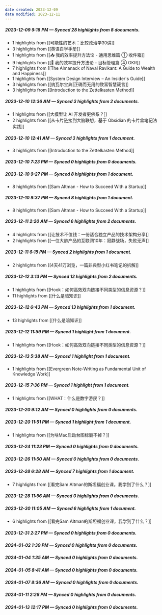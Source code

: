 ```yaml
---
date created: 2023-12-09
date modified: 2023-12-11
---
```

##### 2023-12-09 9:18 PM — Synced 28 highlights from 8 documents.
- 1 highlights from [[可能性的艺术：比较政治学30讲]]
- 3 highlights from [[英语自学手册]]
- 1 highlights from [[📥 我的效率提升方法论 - 通用思维篇 ① 收件箱]]
- 9 highlights from [[🎯 我的效率提升方法论 - 目标管理篇 ④ OKR]]
- 7 highlights from [[The Almanack of Naval Ravikant: A Guide to Wealth and Happiness]]
- 1 highlights from [[System Design Interview – An Insider's Guide]]
- 3 highlights from [[纳瓦尔宝典|正确而无用的致富智慧箴言]]
- 3 highlights from [[Introduction to the Zettelkasten Method]]

##### 2023-12-10 12:36 AM — Synced 3 highlights from 2 documents.
- 1 highlights from [[大模型让 AI 开发者更佛系？]]
- 2 highlights from [[从卡片链接到大脑联想，基于 Obsidian 的卡片盒笔记法实践]]

##### 2023-12-10 12:41 AM — Synced 3 highlights from 1 document.
- 3 highlights from [[Introduction to the Zettelkasten Method]]

##### 2023-12-10 7:23 PM — Synced 0 highlights from 0 documents.

##### 2023-12-10 9:27 PM — Synced 8 highlights from 1 document.
- 8 highlights from [[Sam Altman - How to Succeed With a Startup]]

##### 2023-12-10 9:37 PM — Synced 8 highlights from 1 document.
- 8 highlights from [[Sam Altman - How to Succeed With a Startup]]

##### 2023-12-11 2:20 AM — Synced 6 highlights from 2 documents.
- 4 highlights from [[让技术不值钱：一份适合独立产品的技术架构分享]]
- 2 highlights from [[一位大龄产品的互联网10年：寂静战场，失败无声]]

##### 2023-12-11 6:15 PM — Synced 2 highlights from 1 document.
- 2 highlights from [[4天41万浏览，一篇非典型小红书笔记的拆解]]

##### 2023-12-12 3:13 PM — Synced 12 highlights from 2 documents.
- 1 highlights from [[Hook：如何高效双向链接不同类型的信息资源？]]
- 11 highlights from [[什么是暗知识]]

##### 2023-12-12 6:43 PM — Synced 13 highlights from 1 document.
- 13 highlights from [[什么是暗知识]]

##### 2023-12-12 11:59 PM — Synced 1 highlight from 1 document.
- 1 highlights from [[Hook：如何高效双向链接不同类型的信息资源？]]

##### 2023-12-13 5:38 AM — Synced 1 highlight from 1 document.
- 1 highlights from [[Evergreen Note-Writing as Fundamental Unit of Knowledge Work]]

##### 2023-12-15 7:36 PM — Synced 1 highlight from 1 document.
- 1 highlights from [[WHAT：什么是数字游民？]]

##### 2023-12-20 9:12 AM — Synced 0 highlights from 0 documents.

##### 2023-12-20 11:51 PM — Synced 1 highlight from 1 document.
- 1 highlights from [[为啥Mac启动台图标删不掉？]]

##### 2023-12-24 11:23 PM — Synced 0 highlights from 0 documents.

##### 2023-12-26 11:50 AM — Synced 0 highlights from 0 documents.

##### 2023-12-28 6:28 AM — Synced 7 highlights from 1 document.
- 7 highlights from [[看完Sam Altman的斯坦福创业课，我学到了什么？]]

##### 2023-12-28 11:56 AM — Synced 0 highlights from 0 documents.

##### 2023-12-30 11:05 AM — Synced 6 highlights from 1 document.
- 6 highlights from [[看完Sam Altman的斯坦福创业课，我学到了什么？]]

##### 2023-12-31 2:27 PM — Synced 0 highlights from 0 documents.

##### 2024-01-02 1:39 PM — Synced 0 highlights from 0 documents.

##### 2024-01-04 1:35 AM — Synced 0 highlights from 0 documents.

##### 2024-01-05 8:41 AM — Synced 0 highlights from 0 documents.

##### 2024-01-07 8:36 AM — Synced 0 highlights from 0 documents.

##### 2024-01-11 2:28 PM — Synced 0 highlights from 0 documents.

##### 2024-01-13 12:17 PM — Synced 0 highlights from 0 documents.

